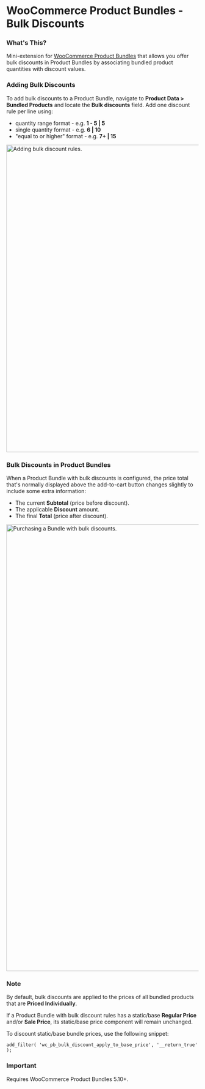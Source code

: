 # WooCommerce Product Bundles - Bulk Discounts

### What's This?

Mini-extension for [WooCommerce Product Bundles](https://woocommerce.com/products/product-bundles/) that allows you offer bulk discounts in Product Bundles by associating bundled product quantities with discount values.

### Adding Bulk Discounts

To add bulk discounts to a Product Bundle, navigate to **Product Data > Bundled Products** and locate the **Bulk discounts** field. Add one discount rule per line using:

* quantity range format - e.g. **1 - 5 | 5**
* single quantity format - e.g. **6 | 10**
* "equal to or higher" format - e.g. **7+ | 15**

<img width="804" alt="Adding bulk discount rules." src="https://user-images.githubusercontent.com/1783726/32772873-fecc3c3e-c92f-11e7-96a5-a3626589ea12.png">

### Bulk Discounts in Product Bundles

When a Product Bundle with bulk discounts is configured, the price total that's normally displayed above the add-to-cart button changes slightly to include some extra information:

* The current **Subtotal** (price before discount).
* The applicable **Discount** amount.
* The final **Total** (price after discount).

<img width="1168" alt="Purchasing a Bundle with bulk discounts." src="https://user-images.githubusercontent.com/1783726/32772911-1d0c0bc0-c930-11e7-9bac-8727a7def01f.png">

### Note

By default, bulk discounts are applied to the prices of all bundled products that are **Priced Individually**.

If a Product Bundle with bulk discount rules has a static/base **Regular Price** and/or **Sale Price**, its static/base price component will remain unchanged.

To discount static/base bundle prices, use the following snippet:

`add_filter( 'wc_pb_bulk_discount_apply_to_base_price', '__return_true' );`

### Important

Requires WooCommerce Product Bundles 5.10+.
